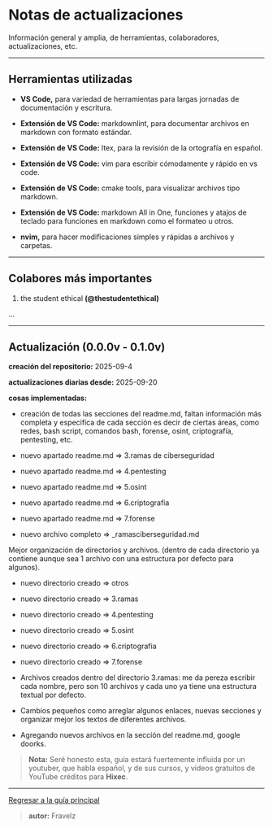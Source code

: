# Notas de actualizaciones

Información general y amplia, de herramientas, colaboradores, actualizaciones, etc.

---

## Herramientas utilizadas

* **VS Code,** para variedad de herramientas para largas jornadas de documentación y escritura.

* **Extensión de VS Code:** markdownlint, para documentar archivos en markdown con formato estándar.

* **Extensión de VS Code:** ltex, para la revisión de la ortografía en español.

* **Extensión de VS Code:** vim para escribir cómodamente y rápido en vs code.

* **Extensión de VS Code:** cmake tools, para visualizar archivos tipo markdown.

* **Extensión de VS Code:** markdown All in One, funciones y atajos de teclado para funciones en markdown como el formateo u otros.

* **nvim,** para hacer modificaciones simples y rápidas a archivos y carpetas.

---

## Colabores más importantes

1. the student ethical **(@thestudentethical)**

...

---

## Actualización (0.0.0v - 0.1.0v)

**creación del repositorio:** 2025-09-4

**actualizaciones diarias desde:** 2025-09-20

**cosas implementadas:**

* creación de todas las secciones del readme.md, faltan información más completa y especifica de cada sección es decir de ciertas áreas, como redes, bash script, comandos bash, forense, osint, criptografía, pentesting, etc.

* nuevo apartado readme.md => 3.ramas de ciberseguridad
* nuevo apartado readme.md => 4.pentesting
* nuevo apartado readme.md => 5.osint
* nuevo apartado readme.md => 6.criptografia
* nuevo apartado readme.md => 7.forense

* nuevo archivo completo => _ramasciberseguridad.md

Mejor organización de directorios y archivos. (dentro de cada directorio ya contiene aunque sea 1 archivo con una estructura por defecto para algunos).

* nuevo directorio creado => otros
* nuevo directorio creado => 3.ramas
* nuevo directorio creado => 4.pentesting
* nuevo directorio creado => 5.osint
* nuevo directorio creado => 6.criptografia
* nuevo directorio creado => 7.forense

* Archivos creados dentro del directorio 3.ramas: me da pereza escribir cada nombre, pero son 10 archivos y cada uno ya tiene una estructura textual por defecto.

* Cambios pequeños como arreglar algunos enlaces, nuevas secciones y organizar mejor los textos de diferentes archivos.

* Agregando nuevos archivos en la sección del readme.md, google doorks.

> **Nota:** Seré honesto esta, guía estará fuertemente influida por un youtuber, que habla español, y de sus cursos, y videos gratuitos de YouTube créditos para **Hixec**.

---

[Regresar a la guía principal](./../readme.md#informaci%c3%b3n)

> **autor:** Fravelz
